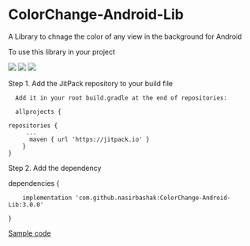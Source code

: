 # ColorChange-Android-Lib
A Library to chnage the color of any view in the background for Android

To use this library in your project

<img src="https://github.com/nasirbashak/ColorChange-Android-Lib/blob/master/Screenshots/2dzx9y.gif"/>

<img src="https://github.com/nasirbashak/ColorChange-Android-Lib/blob/master/Screenshots/2dzxr4.gif"/>

<img src="https://github.com/nasirbashak/ColorChange-Android-Lib/blob/master/Screenshots/2dzxcf.gif"/>

Step 1. Add the JitPack repository to your build file

      Add it in your root build.gradle at the end of repositories:
      
      allprojects {
	
	repositories {
	     ...
 	      maven { url 'https://jitpack.io' }
		}
	}
  
Step 2. Add the dependency 
  
  dependencies {
  
		implementation 'com.github.nasirbashak:ColorChange-Android-Lib:3.0.0'

	}

<a href="https://github.com/nasirbashak/ColorChange-Android-Lib/blob/master/app/src/main/java/com/nasirbashak007gmail/colorchange/MainActivity.java">Sample code</a>
